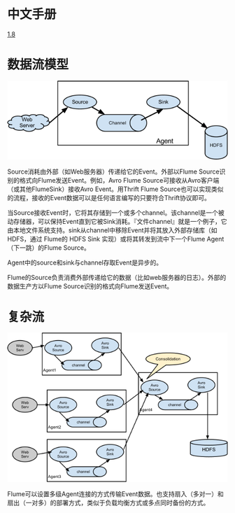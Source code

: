 # 中文手册
[1.8](https://flume.liyifeng.org)

# 数据流模型
![](media/16159576410458.png)

Source消耗由外部（如Web服务器）传递给它的Event。外部以Flume Source识别的格式向Flume发送Event。例如，Avro Flume Source可接收从Avro客户端（或其他FlumeSink）接收Avro Event。用Thrift Flume Source也可以实现类似的流程，接收的Event数据可以是任何语言编写的只要符合Thrift协议即可。

当Source接收Event时，它将其存储到一个或多个channel。该channel是一个被动存储器，可以保持Event直到它被Sink消耗。『文件channel』就是一个例子，它由本地文件系统支持。sink从channel中移除Event并将其放入外部存储库（如HDFS，通过 Flume的 HDFS Sink 实现）或将其转发到流中下一个Flume Agent（下一跳）的Flume Source。

Agent中的source和sink与channel存取Event是异步的。

Flume的Source负责消费外部传递给它的数据（比如web服务器的日志）。外部的数据生产方以Flume Source识别的格式向Flume发送Event。

# 复杂流
![](media/16159577570364.png)

Flume可以设置多级Agent连接的方式传输Event数据。也支持扇入（多对一）和扇出（一对多）的部署方式，类似于负载均衡方式或多点同时备份的方式。
